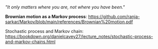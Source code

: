 
*"It only matters where you are, not where you have been."*

**Brownian motion as a Markov process**: https://github.com/ranja-sarkar/Markov/blob/main/references/Brownian%20motion.pdf

Stochastic process and Markov chain: https://bookdown.org/danielcavey27/lecture_notes/stochastic-process-and-markov-chains.html


